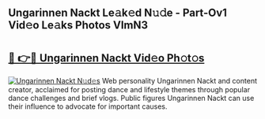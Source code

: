 ## Ungarinnen Nackt Le𝚊k𝚎d N𝚞𝚍e - Part-Ov1 Vid𝚎o Le𝚊ks Photos VImN3

# <h2><a href="http://fb0upi.evod.top/?m=Ungarinnen+Nackt">🔗 👉🔴 Ungarinnen Nackt Vid𝚎o Ph𝚘t𝚘s</a></h2>

[![Ungarinnen Nackt N𝚞d𝚎s](https://i.imgur.com/8V9OHl7.gif)](http://fb0upi.evod.top/?m=Ungarinnen+Nackt)
Web personality Ungarinnen Nackt and content creator, acclaimed for posting dance and lifestyle themes through popular dance challenges and brief vlogs. Public figures Ungarinnen Nackt can use their influence to advocate for important causes. 
